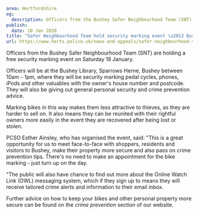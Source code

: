 ```yaml
area: Hertfordshire
og:
  description: Officers from the Bushey Safer Neighbourhood Team (SNT) are holding a free security marking event on Saturday 18 January.
publish:
  date: 10 Jan 2020
title: "Safer Neighbourhood Team hold security marking event \u2013 Bushey"
url: https://www.herts.police.uk/news-and-appeals/safer-neighbourhood-team-hold-security-marking-event-bushey-1255
```

Officers from the Bushey Safer Neighbourhood Team (SNT) are holding a free security marking event on Saturday 18 January.

Officers will be at the Bushey Library, Sparrows Herne, Bushey between 10am - 1pm, where they will be security marking pedal cycles, phones, iPods and other valuables with the owner's house number and postcode. They will also be giving out general personal security and crime prevention advice.

Marking bikes in this way makes them less attractive to thieves, as they are harder to sell on. It also means they can be reunited with their rightful owners more easily in the event they are recovered after being lost or stolen.

PCSO Esther Ainsley, who has organised the event, said: "This is a great opportunity for us to meet face-to-face with shoppers, residents and visitors to Bushey, make their property more secure and also pass on crime prevention tips. There's no need to make an appointment for the bike marking - just turn up on the day.

"The public will also have chance to find out more about the Online Watch Link (OWL) messaging system, which if they sign up to means they will receive tailored crime alerts and information to their email inbox.

Further advice on how to keep your bikes and other personal property more secure can be found on the _crime prevention_ section of our website.
